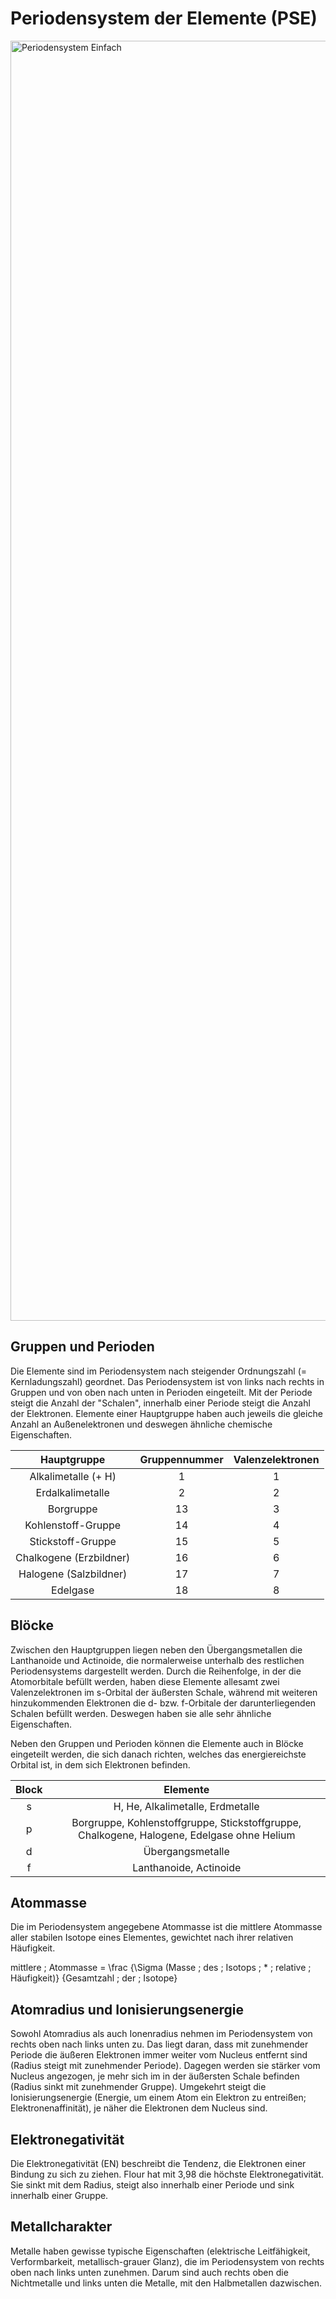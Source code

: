 # Periodensystem der Elemente (PSE)

<a title="Antonsusi, Public domain, via Wikimedia Commons" href="https://commons.wikimedia.org/wiki/File:Periodensystem_Einfach.svg"><img width="2048" alt="Periodensystem Einfach" src="https://upload.wikimedia.org/wikipedia/commons/thumb/0/00/Periodensystem_Einfach.svg/2048px-Periodensystem_Einfach.svg.png"></a>

## Gruppen und Perioden

Die Elemente sind im Periodensystem nach steigender Ordnungszahl (= Kernladungszahl) geordnet. Das Periodensystem ist von links nach rechts in Gruppen und von oben nach unten in Perioden eingeteilt. Mit der Periode steigt die Anzahl der "Schalen", innerhalb einer Periode steigt die Anzahl der Elektronen. Elemente einer Hauptgruppe haben auch jeweils die gleiche Anzahl an Außenelektronen und deswegen ähnliche chemische Eigenschaften.

|Hauptgruppe|Gruppennummer|Valenzelektronen|
|:---:|:---:|:---:|
|Alkalimetalle (+ H)|1|1|
|Erdalkalimetalle|2|2|
|Borgruppe|13|3|
|Kohlenstoff-Gruppe|14|4|
|Stickstoff-Gruppe|15|5|
|Chalkogene (Erzbildner)|16|6|
|Halogene (Salzbildner)|17|7|
|Edelgase|18|8|

## Blöcke

Zwischen den Hauptgruppen liegen neben den Übergangsmetallen die Lanthanoide und Actinoide, die normalerweise unterhalb des restlichen Periodensystems dargestellt werden. Durch die Reihenfolge, in der die Atomorbitale befüllt werden, haben diese Elemente allesamt zwei Valenzelektronen im s-Orbital der äußersten Schale, während mit weiteren hinzukommenden Elektronen die d- bzw. f-Orbitale der darunterliegenden Schalen befüllt werden. Deswegen haben sie alle sehr ähnliche Eigenschaften.

Neben den Gruppen und Perioden können die Elemente auch in Blöcke eingeteilt werden, die sich danach richten, welches das energiereichste Orbital ist, in dem sich Elektronen befinden.

|Block|Elemente|
|:---:|:---:|
|s|H, He, Alkalimetalle, Erdmetalle|
|p|Borgruppe, Kohlenstoffgruppe, Stickstoffgruppe, Chalkogene, Halogene, Edelgase ohne Helium|
|d|Übergangsmetalle|
|f|Lanthanoide, Actinoide|

## Atommasse

Die im Periodensystem angegebene Atommasse ist die mittlere Atommasse aller stabilen Isotope eines Elementes, gewichtet nach ihrer relativen Häufigkeit.

<Formulae> mittlere \; Atommasse = \frac {\Sigma (Masse \; des \; Isotops \; * \; relative \; Häufigkeit)} {Gesamtzahl \; der \; Isotope} </Formulae>

## Atomradius und Ionisierungsenergie

Sowohl Atomradius als auch Ionenradius nehmen im Periodensystem von rechts oben nach links unten zu. Das liegt daran, dass mit zunehmender Periode die äußeren Elektronen immer weiter vom Nucleus entfernt sind (Radius steigt mit zunehmender Periode). Dagegen werden sie stärker vom Nucleus angezogen, je mehr sich im in der äußersten Schale befinden (Radius sinkt mit zunehmender Gruppe). Umgekehrt steigt die Ionisierungsenergie (Energie, um einem Atom ein Elektron zu entreißen; Elektronenaffinität), je näher die Elektronen dem Nucleus sind.

## Elektronegativität

Die Elektronegativität (EN) beschreibt die Tendenz, die Elektronen einer Bindung zu sich zu ziehen. Flour hat mit 3,98 die höchste Elektronegativität. Sie sinkt mit dem Radius, steigt also innerhalb einer Periode und sink innerhalb einer Gruppe.

## Metallcharakter

Metalle haben gewisse typische Eigenschaften (elektrische Leitfähigkeit, Verformbarkeit, metallisch-grauer Glanz), die im Periodensystem von rechts oben nach links unten zunehmen. Darum sind auch rechts oben die Nichtmetalle und links unten die Metalle, mit den Halbmetallen dazwischen.
